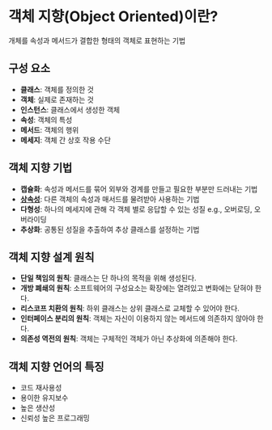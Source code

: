 # 객체 지향(Object Oriented)이란?
개체를 속성과 메서드가 결합한 형태의 객체로 표현하는 기법

## 구성 요소
- **클래스**: 객체를 정의한 것
- **객체**: 실제로 존재하는 것
- **인스턴스**: 클래스에서 생성한 객체
- **속성**: 객체의 특성
- **메서드**: 객체의 행위
- **메세지**: 객체 간 상호 작용 수단

## 객체 지향 기법
- **캡슐화**: 속성과 메서드를 묶어 외부와 경계를 만들고 필요한 부분만 드러내는 기법
- **[상속성](상속.md)**: 다른 객체의 속성과 매서드를 물려받아 사용하는 기법 
- **다형성**: 하나의 메세지에 관해 각 객체 별로 응답할 수 있는 성질 e.g., 오버로딩, 오버라이딩
- **추상화**: 공통된 성질을 추출하여 추상 클래스를 설정하는 기법

## 객체 지향 설계 원칙
- **단일 책임의 원칙**: 클래스는 단 하나의 목적을 위해 생성된다.
- **개방 폐쇄의 원칙**: 소프트웨어의 구성요소는 확장에는 열려있고 변화에는 닫혀야 한다.
- **리스코프 치환의 원칙**: 하위 클래스는 상위 클래스로 교체할 수 있어야 한다.
- **인터페이스 분리의 원칙**: 객체는 자신이 이용하지 않는 메서드에 의존하지 않아야 한다.
- **의존성 역전의 원칙**: 객체는 구체적인 객체가 아닌 추상화에 의존해야 한다.

## 객체 지향 언어의 특징
- 코드 재사용성
- 용이한 유지보수
- 높은 생산성
- 신뢰성 높은 프로그래밍